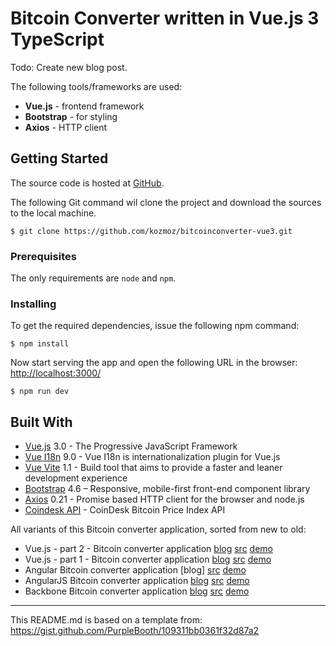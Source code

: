 # Bitcoin Converter written in Vue.js 3 TypeScript

Todo: Create new blog post.

The following tools/frameworks are used:

* **Vue.js** - frontend framework
* **Bootstrap** - for styling
* **Axios** - HTTP client

## Getting Started

The source code is hosted at [GitHub](https://github.com/kozmoz/bitcoinconverter-vue3).

The following Git command wil clone the project and download the sources to the local machine.

```
$ git clone https://github.com/kozmoz/bitcoinconverter-vue3.git 
```

### Prerequisites

The only requirements are `node` and `npm`.

### Installing

To get the required dependencies, issue the following npm command:

```
$ npm install
```

Now start serving the app and open the following URL in the browser:
[http://localhost:3000/](http://localhost:3000/)

```
$ npm run dev
```

## Built With

* [Vue.js](https://vuejs.org) 3.0 - The Progressive JavaScript Framework
* [Vue I18n](https://kazupon.github.io/vue-i18n/) 9.0 - Vue I18n is internationalization plugin for Vue.js
* [Vue Vite](https://github.com/vitejs/vite/blob/main/docs/guide/index.md) 1.1 - Build tool that aims to provide a faster and leaner development experience
* [Bootstrap](https://getbootstrap.com) 4.6 – Responsive, mobile-first front-end component library
* [Axios](https://github.com/axios/axios) 0.21 - Promise based HTTP client for the browser and node.js
* [Coindesk API](https://www.coindesk.com/api) - CoinDesk Bitcoin Price Index API

All variants of this Bitcoin converter application, sorted from new to old:

* Vue.js - part 2 - Bitcoin converter application [blog](https://juur.link/2019/01/vue-js-angularjs-done-right-part-2/) [src](https://github.com/kozmoz/bitcoinconverter-vue) [demo](http://sandbox.juurlink.org/vuejs-part-2/)
* Vue.js - part 1 - Bitcoin converter application [blog](https://juur.link/2019/01/vue-js-angularjs-done-right/) [src](https://github.com/kozmoz/bitcoinconverter-vue/tree/without-single-file-components) [demo](http://sandbox.juurlink.org/vuejs/)
* Angular Bitcoin converter application [blog] [src](https://github.com/kozmoz/bitcoinconverter-angular2) [demo](http://sandbox.juurlink.org/angularjs2/)
* AngularJS Bitcoin converter application [blog](https://juur.link/2013/05/angularjs/) [src](https://github.com/kozmoz/bitcoinconverter-angular1) [demo](http://sandbox.juurlink.org/angularjs/)
* Backbone Bitcoin converter application [blog](https://juur.link/2013/10/backbone-js-introductie/) [src](https://github.com/kozmoz/bitcoinconverter-backbone) [demo](http://sandbox.juurlink.org/backbone/)

---

This README.md is based on a template from:
https://gist.github.com/PurpleBooth/109311bb0361f32d87a2
